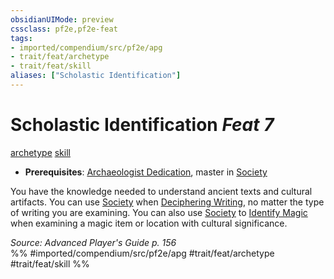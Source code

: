 ```yaml
---
obsidianUIMode: preview
cssclass: pf2e,pf2e-feat
tags:
- imported/compendium/src/pf2e/apg
- trait/feat/archetype
- trait/feat/skill
aliases: ["Scholastic Identification"]
---
```

# Scholastic Identification  *Feat 7*  
[archetype](archetype.md)  [skill](skill.md)  

- **Prerequisites**: [Archaeologist Dedication](archaeologist-dedication-apg.md), master in [Society](../skills.md#Society)

You have the knowledge needed to understand ancient texts and cultural artifacts. You can use [Society](../skills.md#Society) when [Deciphering Writing](decipher-writing.md), no matter the type of writing you are examining. You can also use [Society](../skills.md#Society) to [Identify Magic](identify-magic.md) when examining a magic item or location with cultural significance.

*Source: Advanced Player's Guide p. 156*  
%% #imported/compendium/src/pf2e/apg #trait/feat/archetype #trait/feat/skill %%